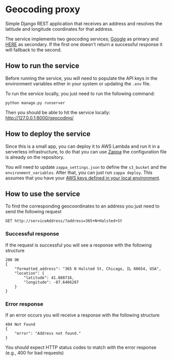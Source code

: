 # Geocoding proxy

Simple Django REST application that receives an address and resolves the latitude and longitude coordinates for that address.

The service implements two geocoding services; [Google](https://developers.google.com/maps/documentation/geocoding/start) as primary and [HERE](https://developer.here.com/documentation/geocoder/topics/quick-start.html) as secondary. If the first one doesn't return a successful response it will fallback to the second.

## How to run the service
Before running the service, you will need to populate the API keys in the environment variables either in your system or updating the `.env` file.

To run the service locally, you just need to run the following command:
```
python manage.py runserver
```

Then you should be able to hit the service locally: http://127.0.0.1:8000/geocoding/

## How to deploy the service
Since this is a small app, you can deploy it to AWS Lambda and run it in a serverless infrastructure, to do that you can use [Zappa](https://github.com/Miserlou/Zappa) the configuration file is already on the repository.

You will need to update `zappa_settings.json` to define the `s3_bucket` and the `environment_variables`. After that, you can just run `zappa deploy`. This assumes that you have your [AWS keys defined in your local environment](https://docs.aws.amazon.com/cli/latest/userguide/cli-chap-getting-started.html#cli-quick-configuration).

## How to use the service
To find the corresponding geocoordinates to an address you just need to send the following request
```
GET http://serviceAddress/?address=365+N+Halsted+St
```

### Successful response
If the request is successful you will see a response with the following structure
```
200 OK
{
    "formatted_address": "365 N Halsted St, Chicago, IL 60654, USA",
    "location": {
        "latitude": 41.888716,
        "longitude": -87.6466287
    }
}
```

### Error response
If an error occurs you will receive a response with the following structure
```
404 Not Found
{
    "error": "Address not found."
}
```
You should expect HTTP status codes to match with the error response (e.g., 400 for bad requests)
